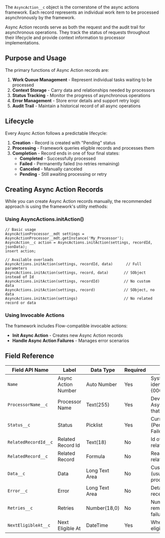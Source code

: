 The `AsyncAction__c` object is the cornerstone of the async actions framework. Each record represents an individual work item to be processed asynchronously by the framework.

Async Action records serve as both the request and the audit trail for asynchronous operations. They track the status of requests throughout their lifecycle and provide context information to processor implementations.

## Purpose and Usage

The primary functions of Async Action records are:

1. **Work Queue Management** - Represent individual tasks waiting to be processed
2. **Context Storage** - Carry data and relationships needed by processors
3. **Status Tracking** - Monitor the progress of asynchronous operations
4. **Error Management** - Store error details and support retry logic
5. **Audit Trail** - Maintain a historical record of all async operations

## Lifecycle

Every Async Action follows a predictable lifecycle:

1. **Creation** - Record is created with "Pending" status
2. **Processing** - Framework queries eligible records and processes them
3. **Completion** - Record ends in one of four final states:
    - **Completed** - Successfully processed
    - **Failed** - Permanently failed (no retries remaining)
    - **Canceled** - Manually canceled
    - **Pending** - Still awaiting processing or retry

## Creating Async Action Records

While you can create Async Action records manually, the recommended approach is using the framework's utility methods:

### Using AsyncActions.initAction()

```apex
// Basic usage
AsyncActionProcessor__mdt settings = AsyncActionProcessor__mdt.getInstance('My_Processor');
AsyncAction__c action = AsyncActions.initAction(settings, recordId, jsonData);
insert action;

// Available overloads
AsyncActions.initAction(settings, recordId, data)      // Full parameters
AsyncActions.initAction(settings, record, data)       // SObject instead of Id
AsyncActions.initAction(settings, recordId)           // No custom data
AsyncActions.initAction(settings, record)             // SObject, no data
AsyncActions.initAction(settings)                     // No related record or data
```

### Using Invocable Actions

The framework includes Flow-compatible invocable actions:

-   **Init Async Action** - Creates new Async Action records
-   **Handle Async Action Failures** - Manages error scenarios

## Field Reference

| Field API Name       | Label               | Data Type      | Required | Description                                                                    |
| -------------------- | ------------------- | -------------- | -------- | ------------------------------------------------------------------------------ |
| `Name`               | Async Action Number | Auto Number    | Yes      | System-generated unique identifier (ASYNC-{00000000})                          |
| `ProcessorName__c`   | Processor Name      | Text(255)      | Yes      | DeveloperName of the AsyncActionProcessor\_\_mdt that will process this record |
| `Status__c`          | Status              | Picklist       | Yes      | Current processing status (Pending, Completed, Failed, Canceled)               |
| `RelatedRecordId__c` | Related Record Id   | Text(18)       | No       | Id of any Salesforce record related to this action                             |
| `RelatedRecord__c`   | Related Record      | Formula        | No       | Read-only hyperlink to the related record for UI display                       |
| `Data__c`            | Data                | Long Text Area | No       | Custom data structure (usually JSON) for processor context                     |
| `Error__c`           | Error               | Long Text Area | No       | Details about the most recent error, if any                                    |
| `Retries__c`         | Retries             | Number(18,0)   | No       | Number of retry attempts remaining before permanent failure                    |
| `NextEligibleAt__c`  | Next Eligible At    | DateTime       | Yes      | When this action becomes eligible for processing                               |
